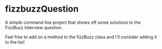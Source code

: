 # fizzbuzzQuestion
A simple command line project that shows off some solutions to the FizzBuzz Interview question.

Feel free to add on a method to the fizzBuzz class and I'll consider adding it to the list!
